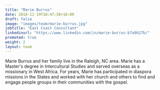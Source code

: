 ```yaml
---
title: "Marie Burrus"
date: 2018-11-19T10:47:58+10:00
draft: false
image: "images/team/marie-burrus.jpg"
jobtitle: "East Coast Consultant"
linkedinurl: "https://www.linkedin.com/in/marie-burrus-b7a9b27b/"
promoted: true
weight: 2
layout: team
---
```


Marie Burrus and her family live in the Raleigh, NC area. Marie has a Master's degree in Intercultural Studies and served overseas as a missionary in West Africa. For years, Marie has participated in diaspora missions in the States and worked with her church and others to find and engage people groups in their communities with the gospel.
